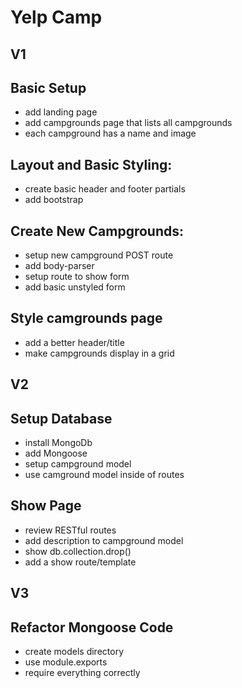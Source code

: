 # Yelp Camp

## V1
## Basic Setup
* add landing page
* add campgrounds page that lists all campgrounds
* each campground has a name and image

## Layout and Basic Styling:
* create basic header and footer partials
* add bootstrap

## Create New Campgrounds:
* setup new campground POST route
* add body-parser
* setup route to show form
* add basic unstyled form

## Style camgrounds page
* add a better header/title
* make campgrounds display in a grid

## V2
## Setup Database
* install MongoDb
* add Mongoose
* setup campground model
* use camground model inside of routes

## Show Page
* review RESTful routes
* add description to campground model
* show db.collection.drop()
* add a show route/template

## V3
## Refactor Mongoose Code
* create models directory
* use module.exports
* require everything correctly

## 